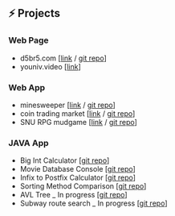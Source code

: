 ## ⚡ Projects

### Web Page

- d5br5.com  [[link](http://d5br5.com) / [git repo](https://github.com/d5br5/d5br5.com)]
- youniv.video [[link](http://www.youniv.video)]

### Web App

- minesweeper [[link](https://d5br5.github.io/minesweeper/) / [git repo](https://github.com/d5br5/minesweeper)]
- coin trading market [[link](https://codesandbox.io/s/naughty-browser-5rvjd?file=/src/index.js) / [git repo](https://github.com/d5br5/coindealer.api)]
- SNU RPG mudgame [[link](https://hxj8x.sse.codesandbox.io/) / [git repo](https://github.com/jaecheoljung/mudgame)]

### JAVA App

- Big Int Calculator [[git repo](https://github.com/d5br5/snu_data_structure/tree/main/HW1)]
- Movie Database Console [[git repo](https://github.com/d5br5/snu_data_structure/tree/main/HW2)]
- Infix to Postfix Calculator [[git repo](https://github.com/d5br5/snu_data_structure/tree/main/HW3)]
- Sorting Method Comparison [[git repo](https://github.com/d5br5/snu_data_structure/tree/main/HW4)]
- AVL Tree _ In progress [[git repo](https://github.com/d5br5/snu_data_structure/tree/main/HW5)]
- Subway route search _ In progress [[git repo](https://github.com/d5br5/snu_data_structure/tree/main/HW6)]


<!--
**d5br5/d5br5** is a ✨ _special_ ✨ repository because its `README.md` (this file) appears on your GitHub profile.

Here are some ideas to get you started:

- 🔭 I’m currently working on ...
- 🌱 I’m currently learning ...
- 👯 I’m looking to collaborate on ...
- 🤔 I’m looking for help with ...
- 💬 Ask me about ...
- 📫 How to reach me: ...
- 😄 Pronouns: ...
- ⚡ Fun fact: ...
-->
